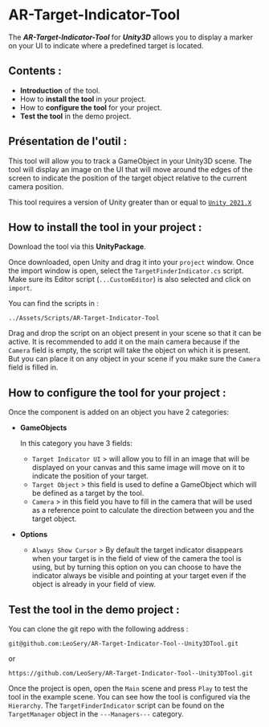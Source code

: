 # AR-Target-Indicator-Tool

The **_AR-Target-Indicator-Tool_** for **_Unity3D_** allows you to display a marker on your UI to indicate where a predefined target is located.

## Contents :

- **Introduction** of the tool.
- How to **install the tool** in your project.
- How to **configure the tool** for your project.
- **Test the tool** in the demo project.

## Présentation de l'outil :

This tool will allow you to track a GameObject in your Unity3D scene. The tool will display an image on the UI that will move around the edges of the screen to indicate the position of the target object relative to the current camera position.

This tool requires a version of Unity greater than or equal to [`Unity 2021.X`](https://unity.com/releases/editor/archive)

## How to install the tool in your project :

Download the tool via this **UnityPackage**.

Once downloaded, open Unity and drag it into your `project` window. Once the import window is open, select the `TargetFinderIndicator.cs` script. Make sure its Editor script (`...CustomEditor`) is also selected and click on `import`.

You can find the scripts in :

```
../Assets/Scripts/AR-Target-Indicator-Tool
```

Drag and drop the script on an object present in your scene so that it can be active. It is recommended to add it on the main camera because if the `Camera` field is empty, the script will take the object on which it is present. But you can place it on any object in your scene if you make sure the `Camera` field is filled in.

## How to **configure the tool** for your project :

Once the component is added on an object you have 2 categories:

- **GameObjects**

  In this category you have 3 fields:

  - `Target Indicator UI` > will allow you to fill in an image that will be displayed on your canvas and this same image will move on it to indicate the position of your target.
  - `Target Object` > this field is used to define a GameObject which will be defined as a target by the tool.
  - `Camera` > in this field you have to fill in the camera that will be used as a reference point to calculate the direction between you and the target object.

- **Options**

  - `Always Show Cursor` > By default the target indicator disappears when your target is in the field of view of the camera the tool is using, but by turning this option on you can choose to have the indicator always be visible and pointing at your target even if the object is already in your field of view.

## Test the tool in the demo project :

You can clone the git repo with the following address :

```
git@github.com:LeoSery/AR-Target-Indicator-Tool--Unity3DTool.git
```

or

```
https://github.com/LeoSery/AR-Target-Indicator-Tool--Unity3DTool.git
```

Once the project is open, open the `Main` scene and press `Play` to test the tool in the example scene. You can see how the tool is configured via the `Hierarchy`. The `TargetFinderIndicator` script can be found on the `TargetManager` object in the `---Managers---` category.
